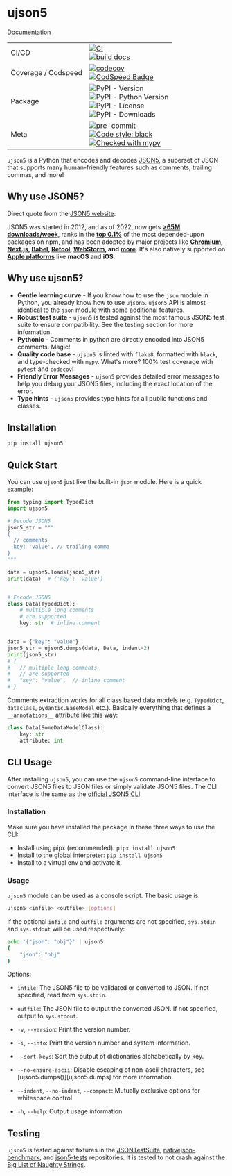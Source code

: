 # ujson5

[Documentation](https://austinyu.github.io/ujson5/)

|                     |                                                                                                                                                                                                                                                                                                                                                                                  |
| ------------------- | -------------------------------------------------------------------------------------------------------------------------------------------------------------------------------------------------------------------------------------------------------------------------------------------------------------------------------------------------------------------------------- |
| CI/CD               | [![CI](https://github.com/austinyu/ujson5/actions/workflows/CI.yml/badge.svg?branch=main)](https://github.com/austinyu/ujson5/actions/workflows/CI.yml) <br> [![build docs](https://github.com/austinyu/ujson5/actions/workflows/docs.yml/badge.svg)](https://github.com/austinyu/ujson5/actions/workflows/docs.yml)                                                             |
| Coverage / Codspeed | [![codecov](https://codecov.io/gh/austinyu/ujson5/graph/badge.svg?token=YLMVKROAF2)](https://codecov.io/gh/austinyu/ujson5) <br>[![CodSpeed Badge](https://img.shields.io/endpoint?url=https://codspeed.io/badge.json)](https://codspeed.io/austinyu/ujson5)                                                                                                                     |
| Package             | ![PyPI - Version](https://img.shields.io/pypi/v/ujson5) <br> ![PyPI - Python Version](https://img.shields.io/pypi/pyversions/ujson5) <br> ![PyPI - License](https://img.shields.io/pypi/l/ujson5) <br> ![PyPI - Downloads](https://img.shields.io/pypi/dm/ujson5)                                                                                                                |
| Meta                | [![pre-commit](https://img.shields.io/badge/pre--commit-enabled-brightgreen?logo=pre-commit&logoColor=white)](https://github.com/pre-commit/pre-commit) <br> [![Code style: black](https://img.shields.io/badge/code%20style-black-000000.svg)](https://github.com/psf/black) <br> [![Checked with mypy](https://img.shields.io/badge/mypy-checked-blue)](http://mypy-lang.org/) |

`ujson5` is a Python that encodes and decodes [JSON5](https://json5.org/), a superset of JSON that supports many human-friendly features such as comments, trailing commas, and more!

## Why use JSON5?

Direct quote from the [JSON5 website](https://json5.org/):

JSON5 was started in 2012, and as of 2022, now gets **[>65M downloads/week](https://www.npmjs.com/package/json5)**,
ranks in the **[top 0.1%](https://gist.github.com/anvaka/8e8fa57c7ee1350e3491)** of the most depended-upon packages on npm,
and has been adopted by major projects like
**[Chromium](https://source.chromium.org/chromium/chromium/src/+/main:third_party/blink/renderer/platform/runtime_enabled_features.json5;drc=5de823b36e68fd99009a29281b17bc3a1d6b329c),
[Next.js](https://github.com/vercel/next.js/blob/b88f20c90bf4659b8ad5cb2a27956005eac2c7e8/packages/next/lib/find-config.ts#L43-L46),
[Babel](https://babeljs.io/docs/en/config-files#supported-file-extensions),
[Retool](https://community.retool.com/t/i-am-attempting-to-append-several-text-fields-to-a-google-sheet-but-receiving-a-json5-invalid-character-error/7626),
[WebStorm](https://www.jetbrains.com/help/webstorm/json.html),
and [more](https://github.com/json5/json5/wiki/In-the-Wild)**.
It's also natively supported on **[Apple platforms](https://developer.apple.com/documentation/foundation/jsondecoder/3766916-allowsjson5)**
like **macOS** and **iOS**.

## Why use ujson5?

- **Gentle learning curve** - If you know how to use the `json` module in Python, you already know how to use `ujson5`. `ujson5` API is almost identical to the `json` module with some additional features.
- **Robust test suite** - `ujson5` is tested against the most famous JSON5 test suite to ensure compatibility. See the testing section for more information.
- **Pythonic** - Comments in python are directly encoded into JSON5 comments. Magic!
- **Quality code base** - `ujson5` is linted with `flake8`, formatted with `black`, and type-checked with `mypy`. What's more? 100% test coverage with `pytest` and `codecov`!
- **Friendly Error Messages** - `ujson5` provides detailed error messages to help you debug your JSON5 files, including the exact location of the error.
- **Type hints** - `ujson5` provides type hints for all public functions and classes.

## Installation

```bash
pip install ujson5
```

## Quick Start

You can use `ujson5` just like the built-in `json` module. Here is a quick example:

```python
from typing import TypedDict
import ujson5

# Decode JSON5
json5_str = """
{
  // comments
  key: 'value', // trailing comma
}
"""

data = ujson5.loads(json5_str)
print(data)  # {'key': 'value'}


# Encode JSON5
class Data(TypedDict):
    # multiple long comments
    # are supported
    key: str  # inline comment


data = {"key": "value"}
json5_str = ujson5.dumps(data, Data, indent=2)
print(json5_str)
# {
#   // multiple long comments
#   // are supported
#   "key": "value",  // inline comment
# }

```

Comments extraction works for all class based data models (e.g. `TypedDict`, `dataclass`, `pydantic.BaseModel` etc.). Basically everything that defines a `__annotations__` attribute like this way:

```python
class Data(SomeDataModelClass):
    key: str
    attribute: int
```

## CLI Usage

After installing `ujson5`, you can use the `ujson5` command-line interface to convert JSON5 files to JSON files or simply validate JSON5 files. The CLI interface is the same as the [official JSON5 CLI](https://json5.org/).

### Installation

Make sure you have installed the package in these three ways to use the CLI:

- Install using pipx (recommended): `pipx install ujson5`
- Install to the global interpreter: `pip install ujson5`
- Install to a virtual env and activate it.

### Usage

`ujson5` module can be used as a console script. The basic usage is:

```bash
ujson5 <infile> <outfile> [options]
```

If the optional `infile` and `outfile` arguments are not specified, `sys.stdin` and `sys.stdout` will be used respectively:

```bash
echo '{"json": "obj"}' | ujson5
{
    "json": "obj"
}
```

Options:

- `infile`: The JSON5 file to be validated or converted to JSON. If not specified, read from `sys.stdin`.
- `outfile`: The JSON file to output the converted JSON. If not specified, output to `sys.stdout`.
- `-v`, `--version`: Print the version number.
- `-i`, `--info`: Print the version number and system information.
- `--sort-keys`: Sort the output of dictionaries alphabetically by key.
- `--no-ensure-ascii`: Disable escaping of non-ascii characters, see [ujson5.dumps()][ujson5.dumps] for more information.
- `--indent`, `--no-indent`, `--compact`: Mutually exclusive options for whitespace control.

- `-h`, `--help`: Output usage information

## Testing

`ujson5` is tested against fixtures in the [JSONTestSuite](https://github.com/nst/JSONTestSuite), [nativejson-benchmark](https://github.com/miloyip/nativejson-benchmark), and [json5-tests](https://github.com/json5/json5-tests) repositories. It is tested to not crash against the [Big List of Naughty Strings](https://github.com/minimaxir/big-list-of-naughty-strings).
